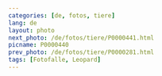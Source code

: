 ```yaml
---
categories: [de, fotos, tiere]
lang: de
layout: photo
next_photo: /de/fotos/tiere/P0000441.html
picname: P0000440
prev_photo: /de/fotos/tiere/P0000281.html
tags: [Fotofalle, Leopard]
---
```

